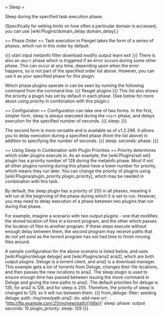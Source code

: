 = Sleep =

Sleep during the specified task execution phase.

(Specifically for setting limits on how often a particular domain is accessed, you can use [wiki:Plugins/domain_delay domain_delay].)

== Phase Order ==
Task execution in Flexget takes the form of a series of phases, which run in this order by default:

{{{
start
input
metainfo
filter
download
modify
output
learn
exit
}}}
There is also an `abort` phase which is triggered if an error occurs during some other phase. This can occur at any time, depending upon when the error happens, so is not part of the specified order list above. However, you can use it as your specified phase for this plugin.

Which phase plugins operate in can be seen by running the following command from the command line:
{{{
flexget plugins
}}}
This list also shows the priority a plugin has set by default in each phase. (See below for more about using priority in combination with this plugin.)

== Configuration ==
Configuration can take one of two forms. In the first, simpler form, sleep is always executed during the `start` phase, and delays execution for the specified number of seconds.
{{{
sleep: <seconds>
}}}

The second form is more versatile and is available as of v1.2.298. It allows you to delay execution during a specified phase (from the list above) in addition to specifying the number of seconds.
{{{
sleep:
  seconds: <seconds>
  phase: <phase>
}}}

== Using Sleep in Combination with Plugin Priorities ==
Priority determines which order plugins execute in. As an example, the [wiki:Plugins/set set] plugin has a priority number of 128 during the metainfo phase. Most if not all other plugins running during this phase have a lower number for priority, which means they run later. You can change the priority of plugins using [wiki:Plugins/plugin_priority plugin_priority], which may be needed in combination with this task.

By default, the sleep plugin has a priority of 255 in all phases, meaning it will run at the beginning of the phase during which it is set to run. However, you may need to delay execution of a phase between two plugins that run during that phase.

For example, imagine a scenario with two output plugins - one that modifies the stored location of files in a torrent program, and the other which passes the location of files to another program. If these steps execute without enough delay between them, the second program may receive paths that do not yet exist as the torrent program has not had time to finish moving files around.

A sample configuration for the above scenario is listed below, and uses [wiki:Plugins/deluge deluge] and [wiki:Plugins/aria2 aria2], which are both output plugins. Deluge is a torrent client, and aria2 is a download manager. This example gets a list of torrents from Deluge, changes their file locations, and then passes the new locations to aria2. The sleep plugin is used to ensure enough time has passed between issuing the move command in Deluge and giving the new paths to aria2. The default priorities for deluge is 135, for aria2 is 128, and for sleep is 255. Therefore, the priority of sleep is changed to 129, so it will run between them.
{{{
from_deluge:
  filter: seeding
deluge:
  path: /my/new/path
aria2:
  do: add-new
  uri: 'http://ftp.example.com:21/my/new/path/{{title}}'
sleep:
  phase: output
  seconds: 10
plugin_priority:
  sleep: 129
}}}